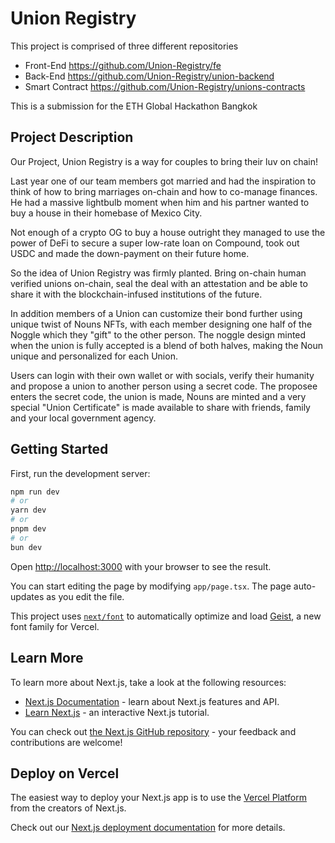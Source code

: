 # Union Registry

This project is comprised of three different repositories

- Front-End https://github.com/Union-Registry/fe
- Back-End https://github.com/Union-Registry/union-backend
- Smart Contract https://github.com/Union-Registry/unions-contracts

This is a submission for the ETH Global Hackathon Bangkok

## Project Description

Our Project, Union Registry is a way for couples to bring their luv on chain! 

Last year one of our team members got married and had the inspiration to think of how to bring marriages on-chain and how to co-manage finances. He had a massive lightbulb moment when him and his partner wanted to buy a house in their homebase of Mexico City. 

Not enough of a crypto OG to buy a house outright they managed to use the power of DeFi to secure a super low-rate loan on Compound, took out USDC and made the down-payment on their future home. 

So the idea of Union Registry was firmly planted. Bring on-chain human verified unions on-chain, seal the deal with an attestation and be able to share it with the blockchain-infused institutions of the future. 

In addition members of a Union can customize their bond further using unique twist of Nouns NFTs, with each member designing one half of the Noggle which they "gift" to the other person. The noggle design minted when the union is fully accepted is a blend of both halves, making the Noun unique and personalized for each Union.

Users can login with their own wallet or with socials, verify their humanity and propose a union to another person using a secret code. The proposee enters the secret code, the union is made, Nouns are minted and a very special "Union Certificate" is made available to share with friends, family and your local government agency.

## Getting Started

First, run the development server:

```bash
npm run dev
# or
yarn dev
# or
pnpm dev
# or
bun dev
```

Open [http://localhost:3000](http://localhost:3000) with your browser to see the result.

You can start editing the page by modifying `app/page.tsx`. The page auto-updates as you edit the file.

This project uses [`next/font`](https://nextjs.org/docs/app/building-your-application/optimizing/fonts) to automatically optimize and load [Geist](https://vercel.com/font), a new font family for Vercel.

## Learn More

To learn more about Next.js, take a look at the following resources:

- [Next.js Documentation](https://nextjs.org/docs) - learn about Next.js features and API.
- [Learn Next.js](https://nextjs.org/learn) - an interactive Next.js tutorial.

You can check out [the Next.js GitHub repository](https://github.com/vercel/next.js) - your feedback and contributions are welcome!

## Deploy on Vercel

The easiest way to deploy your Next.js app is to use the [Vercel Platform](https://vercel.com/new?utm_medium=default-template&filter=next.js&utm_source=create-next-app&utm_campaign=create-next-app-readme) from the creators of Next.js.

Check out our [Next.js deployment documentation](https://nextjs.org/docs/app/building-your-application/deploying) for more details.
